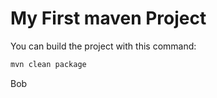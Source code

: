 # My First maven Project

You can build the project with this command:

```bash
mvn clean package
```

Bob
